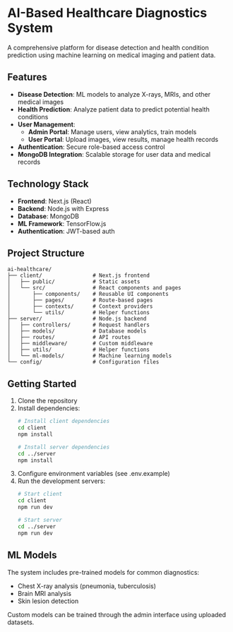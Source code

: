 # AI-Based Healthcare Diagnostics System

A comprehensive platform for disease detection and health condition prediction using machine learning on medical imaging and patient data.

## Features

- **Disease Detection**: ML models to analyze X-rays, MRIs, and other medical images
- **Health Prediction**: Analyze patient data to predict potential health conditions
- **User Management**: 
  - **Admin Portal**: Manage users, view analytics, train models
  - **User Portal**: Upload images, view results, manage health records
- **Authentication**: Secure role-based access control
- **MongoDB Integration**: Scalable storage for user data and medical records

## Technology Stack

- **Frontend**: Next.js (React)
- **Backend**: Node.js with Express
- **Database**: MongoDB
- **ML Framework**: TensorFlow.js
- **Authentication**: JWT-based auth

## Project Structure

```
ai-healthcare/
├── client/                # Next.js frontend
│   ├── public/            # Static assets
│   └── src/               # React components and pages
│       ├── components/    # Reusable UI components
│       ├── pages/         # Route-based pages
│       ├── contexts/      # Context providers
│       └── utils/         # Helper functions
├── server/                # Node.js backend
│   ├── controllers/       # Request handlers
│   ├── models/            # Database models
│   ├── routes/            # API routes
│   ├── middleware/        # Custom middleware
│   ├── utils/             # Helper functions
│   └── ml-models/         # Machine learning models
└── config/                # Configuration files
```

## Getting Started

1. Clone the repository
2. Install dependencies:
   ```bash
   # Install client dependencies
   cd client
   npm install

   # Install server dependencies
   cd ../server
   npm install
   ```
3. Configure environment variables (see .env.example)
4. Run the development servers:
   ```bash
   # Start client
   cd client
   npm run dev

   # Start server
   cd ../server
   npm run dev
   ```

## ML Models

The system includes pre-trained models for common diagnostics:
- Chest X-ray analysis (pneumonia, tuberculosis)
- Brain MRI analysis
- Skin lesion detection

Custom models can be trained through the admin interface using uploaded datasets.
